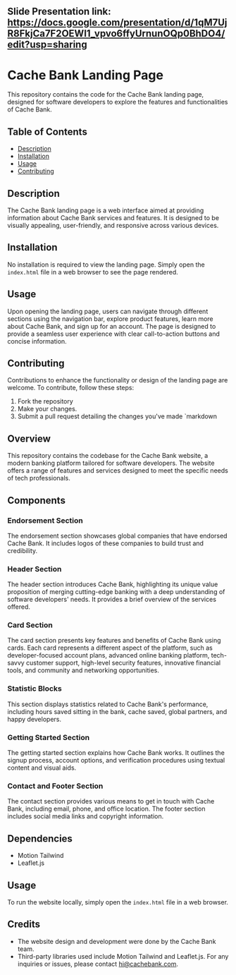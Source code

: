 ## Slide Presentation link: https://docs.google.com/presentation/d/1qM7UjR8FkjCa7F2OEWI1_vpvo6ffyUrnunOQp0BhDO4/edit?usp=sharing
# Cache Bank Landing Page
This repository contains the code for the Cache Bank landing page, designed for software developers to explore the features and functionalities of Cache Bank.
## Table of Contents
- [Description](#description)
- [Installation](#installation)
- [Usage](#usage)
- [Contributing](#contributing)
## Description
The Cache Bank landing page is a web interface aimed at providing information about Cache Bank services and features. It is designed to be visually appealing, user-friendly, and responsive across various devices.
## Installation
No installation is required to view the landing page. Simply open the `index.html` file in a web browser to see the page rendered.
## Usage
Upon opening the landing page, users can navigate through different sections using the navigation bar, explore product features, learn more about Cache Bank, and sign up for an account. The page is designed to provide a seamless user experience with clear call-to-action buttons and concise information.
## Contributing
Contributions to enhance the functionality or design of the landing page are welcome. To contribute, follow these steps:
1. Fork the repository
2. Make your changes.
3. Submit a pull request detailing the changes you've made
`markdown
## Overview
This repository contains the codebase for the Cache Bank website, a modern banking platform tailored for software developers. The website offers a range of features and services designed to meet the specific needs of tech professionals.
## Components
### Endorsement Section
The endorsement section showcases global companies that have endorsed Cache Bank. It includes logos of these companies to build trust and credibility.
### Header Section
The header section introduces Cache Bank, highlighting its unique value proposition of merging cutting-edge banking with a deep understanding of software developers' needs. It provides a brief overview of the services offered.
### Card Section
The card section presents key features and benefits of Cache Bank using cards. Each card represents a different aspect of the platform, such as developer-focused account plans, advanced online banking platform, tech-savvy customer support, high-level security features, innovative financial tools, and community and networking opportunities.
### Statistic Blocks
This section displays statistics related to Cache Bank's performance, including hours saved sitting in the bank, cache saved, global partners, and happy developers.
### Getting Started Section
The getting started section explains how Cache Bank works. It outlines the signup process, account options, and verification procedures using textual content and visual aids.
### Contact and Footer Section
The contact section provides various means to get in touch with Cache Bank, including email, phone, and office location. The footer section includes social media links and copyright information.
## Dependencies
- Motion Tailwind
- Leaflet.js
## Usage
To run the website locally, simply open the `index.html` file in a web browser.
## Credits
- The website design and development were done by the Cache Bank team.
- Third-party libraries used include Motion Tailwind and Leaflet.js.
For any inquiries or issues, please contact hi@cachebank.com.
